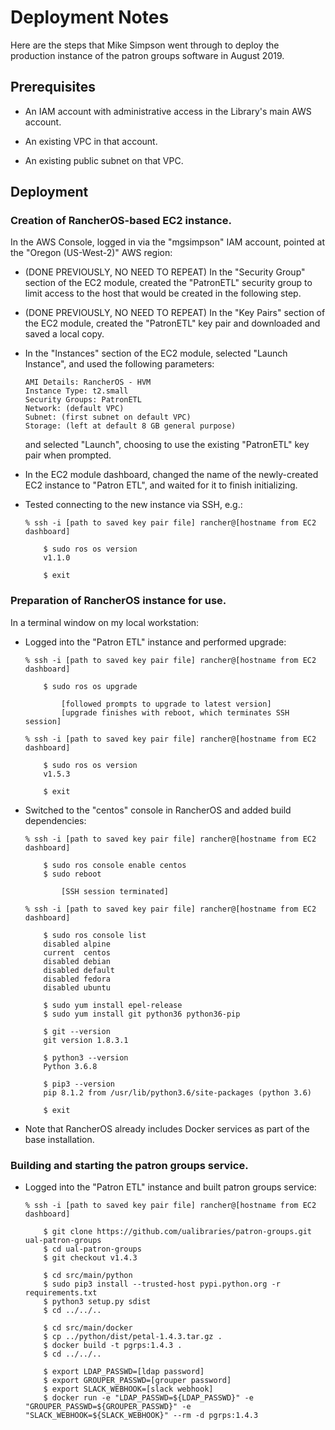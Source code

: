 # Deployment Notes

Here are the steps that Mike Simpson went through to deploy the
production instance of the patron groups software in August 2019.

## Prerequisites

*   An IAM account with administrative access in the Library's main
    AWS account.
	
*   An existing VPC in that account.

*   An existing public subnet on that VPC.

## Deployment

### Creation of RancherOS-based EC2 instance.

In the AWS Console, logged in via the "mgsimpson" IAM account, pointed
at the "Oregon (US-West-2)" AWS region:

*   (DONE PREVIOUSLY, NO NEED TO REPEAT) In the "Security Group"
    section of the EC2 module, created the "PatronETL" security group
    to limit access to the host that would be created in the following
    step.
	
*   (DONE PREVIOUSLY, NO NEED TO REPEAT) In the "Key Pairs" section of
    the EC2 module, created the "PatronETL" key pair and downloaded
    and saved a local copy.

*   In the "Instances" section of the EC2 module, selected "Launch
    Instance", and used the following parameters:
	
	    AMI Details: RancherOS - HVM
		Instance Type: t2.small
		Security Groups: PatronETL
		Network: (default VPC)
		Subnet: (first subnet on default VPC)
		Storage: (left at default 8 GB general purpose)
		
	and selected "Launch", choosing to use the existing "PatronETL"
    key pair when prompted.
	
*   In the EC2 module dashboard, changed the name of the newly-created
    EC2 instance to "Patron ETL", and waited for it to finish
    initializing.
	
*   Tested connecting to the new instance via SSH, e.g.:

        % ssh -i [path to saved key pair file] rancher@[hostname from EC2 dashboard]
		
	        $ sudo ros os version
			v1.1.0
			
			$ exit

### Preparation of RancherOS instance for use.

In a terminal window on my local workstation:

*   Logged into the "Patron ETL" instance and performed upgrade:

        % ssh -i [path to saved key pair file] rancher@[hostname from EC2 dashboard]
		
            $ sudo ros os upgrade
	
                [followed prompts to upgrade to latest version]
				[upgrade finishes with reboot, which terminates SSH session]
		
        % ssh -i [path to saved key pair file] rancher@[hostname from EC2 dashboard]
		
            $ sudo ros os version
	        v1.5.3
			
			$ exit
			
*   Switched to the "centos" console in RancherOS and added build dependencies:

        % ssh -i [path to saved key pair file] rancher@[hostname from EC2 dashboard]
		
            $ sudo ros console enable centos
			$ sudo reboot
			
			    [SSH session terminated]

        % ssh -i [path to saved key pair file] rancher@[hostname from EC2 dashboard]
		
            $ sudo ros console list
			disabled alpine
			current  centos
			disabled debian
			disabled default
			disabled fedora
			disabled ubuntu
			
		    $ sudo yum install epel-release
			$ sudo yum install git python36 python36-pip
			
			$ git --version
			git version 1.8.3.1
			
			$ python3 --version
			Python 3.6.8
			
			$ pip3 --version
			pip 8.1.2 from /usr/lib/python3.6/site-packages (python 3.6)
			
            $ exit
			
*   Note that RancherOS already includes Docker services as part of
    the base installation.

### Building and starting the patron groups service.

*   Logged into the "Patron ETL" instance and built patron groups service:

        % ssh -i [path to saved key pair file] rancher@[hostname from EC2 dashboard]
		
            $ git clone https://github.com/ualibraries/patron-groups.git ual-patron-groups
			$ cd ual-patron-groups
			$ git checkout v1.4.3
			
			$ cd src/main/python
            $ sudo pip3 install --trusted-host pypi.python.org -r requirements.txt
            $ python3 setup.py sdist
            $ cd ../../..
			
			$ cd src/main/docker
            $ cp ../python/dist/petal-1.4.3.tar.gz .
            $ docker build -t pgrps:1.4.3 .
			$ cd ../../..

            $ export LDAP_PASSWD=[ldap password]
			$ export GROUPER_PASSWD=[grouper password]
			$ export SLACK_WEBHOOK=[slack webhook]
            $ docker run -e "LDAP_PASSWD=${LDAP_PASSWD}" -e "GROUPER_PASSWD=${GROUPER_PASSWD}" -e "SLACK_WEBHOOK=${SLACK_WEBHOOK}" --rm -d pgrps:1.4.3
